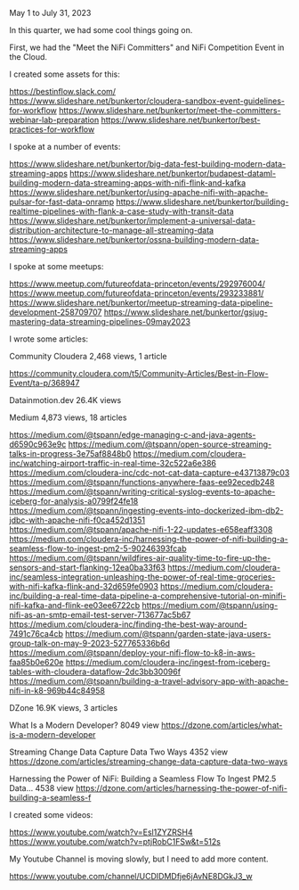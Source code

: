 May 1 to July 31, 2023

In this quarter, we had some cool things going on.

First, we had the "Meet the NiFi Committers" and NiFi Competition Event in the Cloud.

I created some assets for this:

https://bestinflow.slack.com/ 
https://www.slideshare.net/bunkertor/cloudera-sandbox-event-guidelines-for-workflow
https://www.slideshare.net/bunkertor/meet-the-committers-webinar-lab-preparation
https://www.slideshare.net/bunkertor/best-practices-for-workflow

I spoke at a number of events:

https://www.slideshare.net/bunkertor/big-data-fest-building-modern-data-streaming-apps 
https://www.slideshare.net/bunkertor/budapest-dataml-building-modern-data-streaming-apps-with-nifi-flink-and-kafka 
https://www.slideshare.net/bunkertor/using-apache-nifi-with-apache-pulsar-for-fast-data-onramp
https://www.slideshare.net/bunkertor/building-realtime-pipelines-with-flank-a-case-study-with-transit-data 
https://www.slideshare.net/bunkertor/implement-a-universal-data-distribution-architecture-to-manage-all-streaming-data
https://www.slideshare.net/bunkertor/ossna-building-modern-data-streaming-apps

I spoke at some meetups:

https://www.meetup.com/futureofdata-princeton/events/292976004/
https://www.meetup.com/futureofdata-princeton/events/293233881/
https://www.slideshare.net/bunkertor/meetup-streaming-data-pipeline-development-258709707
https://www.slideshare.net/bunkertor/gsjug-mastering-data-streaming-pipelines-09may2023

I wrote some articles:

Community Cloudera
2,468 views, 1 article
 
https://community.cloudera.com/t5/Community-Articles/Best-in-Flow-Event/ta-p/368947

Datainmotion.dev
26.4K views

Medium
4,873 views, 18 articles

https://medium.com/@tspann/edge-managing-c-and-java-agents-d6590c963e9c
https://medium.com/@tspann/open-source-streaming-talks-in-progress-3e75af8848b0
https://medium.com/cloudera-inc/watching-airport-traffic-in-real-time-32c522a6e386
https://medium.com/cloudera-inc/cdc-not-cat-data-capture-e43713879c03
https://medium.com/@tspann/functions-anywhere-faas-ee92ecedb248
https://medium.com/@tspann/writing-critical-syslog-events-to-apache-iceberg-for-analysis-a0799f24fe18
https://medium.com/@tspann/ingesting-events-into-dockerized-ibm-db2-jdbc-with-apache-nifi-f0ca452d1351
https://medium.com/@tspann/apache-nifi-1-22-updates-e658eaff3308
https://medium.com/cloudera-inc/harnessing-the-power-of-nifi-building-a-seamless-flow-to-ingest-pm2-5-90246393fcab
https://medium.com/@tspann/wildfires-air-quality-time-to-fire-up-the-sensors-and-start-flanking-12ea0ba33f63
https://medium.com/cloudera-inc/seamless-integration-unleashing-the-power-of-real-time-groceries-with-nifi-kafka-flink-and-32d659fe0903
https://medium.com/cloudera-inc/building-a-real-time-data-pipeline-a-comprehensive-tutorial-on-minifi-nifi-kafka-and-flink-ee03ee6722cb
https://medium.com/@tspann/using-nifi-as-an-smtp-email-test-server-713677ac5b67
https://medium.com/cloudera-inc/finding-the-best-way-around-7491c76ca4cb
https://medium.com/@tspann/garden-state-java-users-group-talk-on-may-9-2023-527765336b6d
https://medium.com/@tspann/deploy-your-nifi-flow-to-k8-in-aws-faa85b0e620e
https://medium.com/cloudera-inc/ingest-from-iceberg-tables-with-cloudera-dataflow-2dc3bb30096f
https://medium.com/@tspann/building-a-travel-advisory-app-with-apache-nifi-in-k8-969b44c84958

DZone 
16.9K views, 3 articles

What Is a Modern Developer? 8049 view
https://dzone.com/articles/what-is-a-modern-developer

Streaming Change Data Capture Data Two Ways  4352 view
https://dzone.com/articles/streaming-change-data-capture-data-two-ways

Harnessing the Power of NiFi: Building a Seamless Flow To Ingest PM2.5 Data… 4538 view
https://dzone.com/articles/harnessing-the-power-of-nifi-building-a-seamless-f

I created some videos:

https://www.youtube.com/watch?v=Esl1ZYZRSH4	
https://www.youtube.com/watch?v=ptjRobC1FSw&t=512s 



My Youtube Channel is moving slowly, but I need to add more content.

https://www.youtube.com/channel/UCDIDMDfje6jAvNE8DGkJ3_w 


